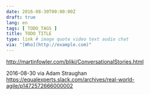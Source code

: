 ```yaml
---
date: 2016-08-30T00:00:00Z
draft: true
lang: en
tags: [ TODO_TAGS ]
title: TODO_TITLE
type: link # image quote video text audio chat
via: "[Who](http://example.com)"
---
```


<http://martinfowler.com/bliki/ConversationalStories.html>

2016-08-30
via Adam Straughan https://equalexperts.slack.com/archives/real-world-agile/p1472572666000002

